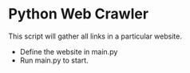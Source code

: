# Python Web Crawler
This script will gather all links in a particular website.

- Define the website in main.py
- Run main.py to start.